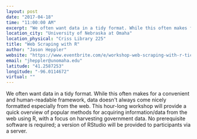 ```yaml
---
layout: post
date: "2017-04-18"
time: "11:00:00 AM"
excerpt: "We often want data in a tidy format. While this often makes for a convenient and human-readable framework, data doesn't always come nicely ..."
location_city: "University of Nebraska at Omaha"
location_physical: "Criss Library 225"
title: "Web Scraping with R"
author: "Jason Heppler"
website: "https://www.eventbrite.com/e/workshop-web-scraping-with-r-tickets-33012178314"
email: "jheppler@unomaha.edu"
latitude: "41.2587253"
longitude: "-96.0114672"
virtual: ""
---
```


We often want data in a tidy format. While this often makes for a convenient and human-readable framework, data doesn't always come nicely formatted especially from the web. This hour-long workshop will provide a quick overview of popular methods for acquiring information/data from the web using R, with a focus on harvesting government data.  No prerequisite software is required; a version of RStudio will be provided to participants via a server. 


